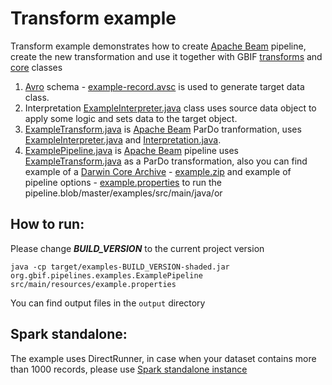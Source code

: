 # Transform example

Transform example demonstrates how to create [Apache Beam](https://beam.apache.org/documentation/programming-guide/) pipeline, create the new transformation and use it together with GBIF [transforms](./../pipelines/ingest-transforms) and [core](./../sdks/core) classes

1) [Avro](https://avro.apache.org/docs/current/) schema - [example-record.avsc](./src/main/resources/example-record.avsc) is used to generate target data class.
2) Interpretation [ExampleInterpreter.java](./src/main/java/org/gbif/pipelines/examples/ExampleInterpreter.java) class uses source data object to apply some logic and sets data to the target object.
3) [ExampleTransform.java](./src/main/java/org/gbif/pipelines/examples/ExampleTransform.java) is [Apache Beam](https://beam.apache.org/get-started/beam-overview/) ParDo tranformation, uses [ExampleInterpreter.java](./src/main/java/org/gbif/pipelines/examples/ExampleInterpreter.java) and [Interpretation.java](../sdks/core/src/main/java/org/gbif/pipelines/core/Interpretation.java).
4) [ExamplePipeline.java](./src/main/java/org/gbif/pipelines/examples/ExamplePipeline.java) is [Apache Beam](https://beam.apache.org/get-started/beam-overview/) pipeline uses [ExampleTransform.java](./src/main/java/org/gbif/pipelines/examples/ExampleTransform.java) as a ParDo transformation, also you can find example of a [Darwin Core Archive](https://www.tdwg.org/standards/dwc/) - [example.zip](./src/main/resources/example.zip) and example of pipeline options - [example.properties](./src/main/resources/example.properties) to run the pipeline.blob/master/examples/src/main/java/or

## How to run:

Please change ***BUILD_VERSION*** to the current project version

```java -cp target/examples-BUILD_VERSION-shaded.jar org.gbif.pipelines.examples.ExamplePipeline src/main/resources/example.properties```

You can find output files in the ```output``` directory

## Spark standalone:

The example uses DirectRunner, in case when your dataset contains more than 1000 records, please use [Spark standalone instance](https://beam.apache.org/documentation/runners/spark/)